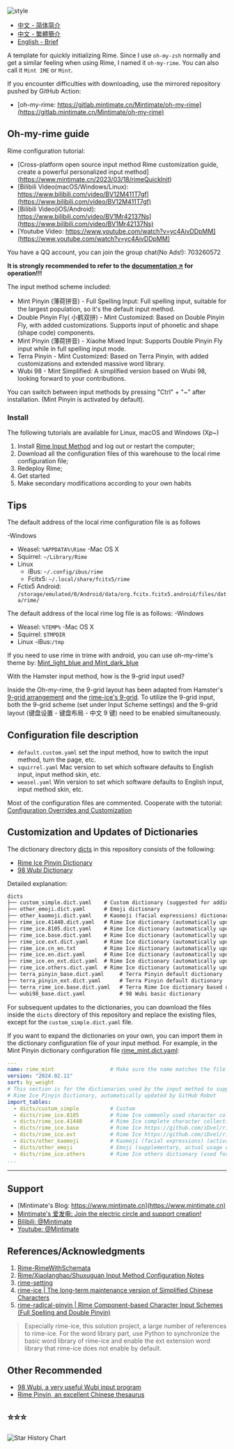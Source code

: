 
![style](demo.webp)

- [中文 - 简体简介](README.md)
- [中文 - 繁體簡介](README_zh-CHT.md)
- [English - Brief](README_en.md)

A template for quickly initializing Rime. Since I use `oh-my-zsh` normally and get a similar feeling when using Rime, I named it `oh-my-rime`. You can also call it `Mint IME` or `Mint`.

If you encounter difficulties with downloading, use the mirrored repository pushed by GitHub Action:
- [oh-my-rime: https://gitlab.mintimate.cn/Mintimate/oh-my-rime](https://gitlab.mintimate.cn/Mintimate/oh-my-rime)

## Oh-my-rime guide

Rime configuration tutorial:
- [Cross-platform open source input method Rime customization guide, create a powerful personalized input method] (https://www.mintimate.cn/2023/03/18/rimeQuickInit)
- [Bilibili Video(macOS/Windows/Linux): https://www.bilibili.com/video/BV12M411T7gf](https://www.bilibili.com/video/BV12M411T7gf)
- [Bilibili Video(iOS/Android): https://www.bilibili.com/video/BV1Mr42137Ns](https://www.bilibili.com/video/BV1Mr42137Ns)
- [Youtube Video: https://www.youtube.com/watch?v=yc4AivDDpMM](https://www.youtube.com/watch?v=yc4AivDDpMM)

You have a QQ account, you can join the group chat(No Ads!): 703260572

**It is strongly recommended to refer to the [documentation ↗](https://www.mintimate.cc) for operation!!!**

The input method scheme included:

- Mint Pinyin (薄荷拼音) - Full Spelling Input: Full spelling input, suitable for the largest population, so it's the default input method.
- Double Pinyin Fly( 小鹤双拼) - Mint Customized: Based on Double Pinyin Fly, with added customizations. Supports input of phonetic and shape (shape code) components.
- Mint Pinyin (薄荷拼音) - Xiaohe Mixed Input: Supports Double Pinyin Fly input while in full spelling input mode.
- Terra Pinyin - Mint Customized: Based on Terra Pinyin, with added customizations and extended massive word library.
- Wubi 98 - Mint Simplified: A simplified version based on Wubi 98, looking forward to your contributions.

You can switch between input methods by pressing "Ctrl" + "~" after installation. (Mint Pinyin is activated by default).

### Install

The following tutorials are available for Linux, macOS and Windows (Xp~)

1. Install [Rime Input Method](https://rime.im/) and log out or restart the computer;
2. Download all the configuration files of this warehouse to the local rime configuration file;
3. Redeploy Rime;
4. Get started
5. Make secondary modifications according to your own habits

## Tips
The default address of the local rime configuration file is as follows

-Windows
  - Weasel: `%APPDATA%\Rime`
-Mac OS X
  - Squirrel: `~/Library/Rime`
- Linux
  - iBus: `~/.config/ibus/rime`
  - Fcitx5: `~/.local/share/fcitx5/rime`
- Fctix5 Android: `/storage/emulated/0/Android/data/org.fcitx.fcitx5.android/files/data/rime/`

The default address of the local rime log file is as follows:
-Windows
  - Weasel: `%TEMP%`
-Mac OS X
  - Squirrel: `$TMPDIR`
- Linux
  -iBus:`/tmp`

If you need to use rime in trime with android, you can use oh-my-rime's theme by: [Mint_light_blue and Mint_dark_blue](https://www.mintimate.cc/zh/demo/diffAppearance.html#android%E5%A4%96%E8%A7%82)

With the Hamster input method, how is the 9-grid input used?

Inside the Oh-my-rime, the 9-grid layout has been adapted from Hamster's [9-grid arrangement](https://github.com/imfuxiao/Hamster/) and the [rime-ice's 9-grid](https://github.com/iDvel/rime-ice/blob/main/t9.schema.yaml). To utilize the 9-grid input, both the 9-grid scheme (set under Input Scheme settings) and the 9-grid layout (键盘设置 - 键盘布局 - 中文 9 键) need to be enabled simultaneously.

## Configuration file description

- `default.custom.yaml` set the input method, how to switch the input method, turn the page, etc.
- `squirrel.yaml` Mac version to set which software defaults to English input, input method skin, etc.
- `weasel.yaml` Win version to set which software defaults to English input, input method skin, etc.

Most of the configuration files are commented. Cooperate with the tutorial: [Configuration Overrides and Customization](https://www.mintimate.cc/en/guide/configurationOverride.html)

## Customization and Updates of Dictionaries

The dictionary directory [dicts](dicts) in this repository consists of the following:

- [Rime Ice Pinyin Dictionary](https://github.com/iDvel/rime-ice)
- [98 Wubi Dictionary](https://github.com/yanhuacuo/98wubi-tables)

Detailed explanation:
```txt
dicts
├── custom_simple.dict.yaml    # Custom dictionary (suggested for adding your own dictionaries)
├── other_emoji.dict.yaml      # Emoji dictionary
├── other_kaomoji.dict.yaml    # Kaomoji (facial expressions) dictionary (activated by `vv`)
├── rime_ice.41448.dict.yaml   # Rime Ice dictionary (automatically updated by GitHub Action)
├── rime_ice.8105.dict.yaml    # Rime Ice dictionary (automatically updated by GitHub Action)
├── rime_ice.base.dict.yaml    # Rime Ice dictionary (automatically updated by GitHub Action)
├── rime_ice.ext.dict.yaml     # Rime Ice dictionary (automatically updated by GitHub Action)
├── rime_ice.cn_en.txt         # Rime Ice dictionary (automatically updated by GitHub Action)
├── rime_ice.en.dict.yaml      # Rime Ice dictionary (automatically updated by GitHub Action)
├── rime_ice.en_ext.dict.yaml  # Rime Ice dictionary (automatically updated by GitHub Action)
├── rime_ice.others.dict.yaml  # Rime Ice dictionary (automatically updated by GitHub Action)
├── terra_pinyin_base.dict.yaml     # Terra Pinyin default dictionary
├── terra_pinyin_ext.dict.yaml      # Terra Pinyin default dictionary
├── terra_rime_ice.base.dict.yaml   # Terra Rime Ice dictionary based on Python script conversion and automatic updating
└── wubi98_base.dict.yaml           # 98 Wubi basic dictionary
```

For subsequent updates to the dictionaries, you can download the files inside the `dicts` directory of this repository and replace the existing files, except for the `custom_simple.dict.yaml` file.

If you want to expand the dictionaries on your own, you can import them in the dictionary configuration file of your input method. For example, in the Mint Pinyin dictionary configuration file [rime_mint.dict.yaml](rime_mint.dict.yaml):
```yaml
---
name: rime_mint                  # Make sure the name matches the file name
version: "2024.02.11"
sort: by_weight
# This section is for the dictionaries used by the input method to supplement and expand the vocabulary
# Rime Ice Pinyin Dictionary, automatically updated by GitHub Robot
import_tables:
  - dicts/custom_simple          # Custom
  - dicts/rime_ice.8105          # Rime Ice commonly used character collection
  - dicts/rime_ice.41448         # Rime Ice complete character collection
  - dicts/rime_ice.base          # Rime Ice https://github.com/iDvel/rime-ice
  - dicts/rime_ice.ext           # Rime Ice https://github.com/iDvel/rime-ice
  - dicts/other_kaomoji          # Kaomoji (facial expressions) (activated by `vv`)
  - dicts/other_emoji            # Emoji (supplementary, actual usage usually requires OpenCC)
  - dicts/rime_ice.others        # Rime Ice others dictionary (used for automatic error correction)
...
```

------

## Support

- [Mintimate's Blog: https://www.mintimate.cn](https://www.mintimate.cn)
- [Mintimate's 爱发电: Join the electric circle and support creation!](https://afdian.net/a/mintimate)
- [Bilibili: @Mintimate](https://space.bilibili.com/355567627)
- [Youtube: @Mintimate](https://www.youtube.com/channel/UCI7LLdUGNzkcKOE7grAqCoA)


## References/Acknowledgments

1. [Rime-RimeWithSchemata](https://github.com/rime/home/wiki/RimeWithSchemata)
2. [Rime/Xiaolanghao/Shuxuguan Input Method Configuration Notes](https://chenhe.me/post/oh-my-rime)
3. [rime-setting](https://github.com/Iorest/rime-setting)
4. [rime-ice | The long-term maintenance version of Simplified Chinese Characters](https://github.com/iDvel/rime-ice)
5. [rime-radical-pinyin | Rime Component-based Character Input Schemes (Full Spelling and Double Pinyin)](https://github.com/mirtlecn/rime-radical-pinyin)

> Especially rime-ice, this solution project, a large number of references to rime-ice. For the word library part, use Python to synchronize the basic word library of rime-ice and enable the ext extension word library that rime-ice does not enable by default.

## Other Recommended
- [98 Wubi, a very useful Wubi input program](http://www.98wubi.com/)
- [Rime Pinyin, an excellent Chinese thesaurus](https://github.com/iDvel/rime-ice)

## ⭐⭐⭐

<picture>
<source media="(prefers-color-scheme: dark)" srcset="https://api.star-history.com/svg?repos=Mintimate/oh-my-rime&type=Timeline&theme=dark" />
<source media="(prefers-color-scheme: light)" srcset="https://api.star-history.com/svg?repos=Mintimate/oh-my-rime&type=Timeline" />
<img alt="Star History Chart" src="https://api.star-history.com/svg?repos=Mintimate/oh-my-rime&type=Timeline" />
</picture>
